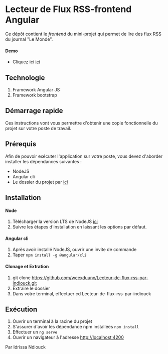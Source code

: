 # Lecteur de Flux RSS-frontend Angular
Ce dépôt contient le _frontend_ du mini-projet  qui permet de lire des flux RSS du journal "Le Monde".

#### Demo  
 *  Cliquez ici [ici](https://lecteur-de-flux-rss-par-indiou.herokuapp.com/)

 
## Technologie
  1. Framework Angular JS
  2. Framework bootstrap
  

## Démarrage rapide
Ces instructions vont vous permettre d'obtenir une copie fonctionnelle du projet sur votre poste de travail.

## Prérequis
Afin de pouvoir exécuter l'application sur votre poste, vous devez d'aborder installer les dépendances suivantes :
  * NodeJS
  * Angular cli
  * Le dossier du projet par [ici](https://github.com/weexduunx/Lecteur-de-flux-rss-par-indiouck.git)

## Installation

#### Node
  1. Télécharger la version LTS de NodeJS [ici](https://nodejs.org/fr/download/)
  2. Suivre les étapes d'installation en laissant les options par défaut.
 
#### Angular cli
  1. Après avoir installé NodeJS, ouvrir une invite de commande
  2. Taper `npm install -g @angular/cli`

#### Clonage et Extration
  1. git clone https://github.com/weexduunx/Lecteur-de-flux-rss-par-indiouck.git
  2. Extraire le dossier
  3. Dans votre terminal, effectuer cd Lecteur-de-flux-rss-par-indiouck

## Exécution
  1. Ouvrir un terminal à la racine du projet
  2. S'assurer d'avoir les dépendance npm installées `npm install`
  3. Effectuer un `ng serve`
  3. Ouvrir un navigateur à l'adresse [http://localhost:4200](http://localhost:4200)

Par Idrissa Ndiouck
